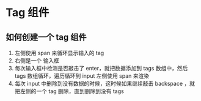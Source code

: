 # Tag 组件

## 如何创建一个 tag 组件
1. 左侧使用 span 来循环显示输入的 tag
2. 右侧是一个 输入框
3. 每次输入框中检测是否敲击了 enter，就把数据添加到 tags 数组中，然后 tags 数组循环，遍历循环到 input 左侧使用 span 来渲染
4. 每次 input 中删除到没有数据的时候，这时候如果继续敲击 backspace ，就把左侧的一个 tag 删除，直到删除到没有 tags 
